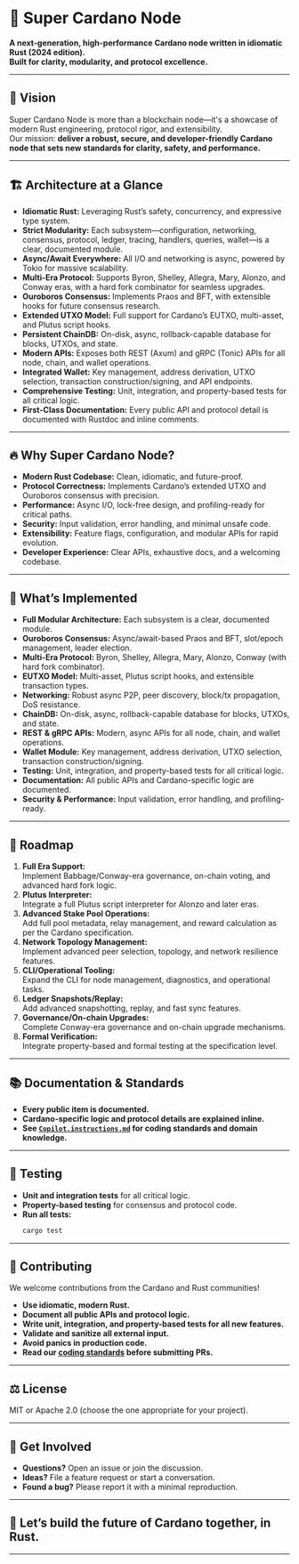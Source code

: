 # 🚀 Super Cardano Node

**A next-generation, high-performance Cardano node written in idiomatic Rust (2024 edition).  
Built for clarity, modularity, and protocol excellence.**

---

## 🌟 Vision

Super Cardano Node is more than a blockchain node—it's a showcase of modern Rust engineering, protocol rigor, and extensibility.  
Our mission: **deliver a robust, secure, and developer-friendly Cardano node that sets new standards for clarity, safety, and performance.**

---

## 🏗️ Architecture at a Glance

- **Idiomatic Rust:** Leveraging Rust’s safety, concurrency, and expressive type system.
- **Strict Modularity:** Each subsystem—configuration, networking, consensus, protocol, ledger, tracing, handlers, queries, wallet—is a clear, documented module.
- **Async/Await Everywhere:** All I/O and networking is async, powered by Tokio for massive scalability.
- **Multi-Era Protocol:** Supports Byron, Shelley, Allegra, Mary, Alonzo, and Conway eras, with a hard fork combinator for seamless upgrades.
- **Ouroboros Consensus:** Implements Praos and BFT, with extensible hooks for future consensus research.
- **Extended UTXO Model:** Full support for Cardano’s EUTXO, multi-asset, and Plutus script hooks.
- **Persistent ChainDB:** On-disk, async, rollback-capable database for blocks, UTXOs, and state.
- **Modern APIs:** Exposes both REST (Axum) and gRPC (Tonic) APIs for all node, chain, and wallet operations.
- **Integrated Wallet:** Key management, address derivation, UTXO selection, transaction construction/signing, and API endpoints.
- **Comprehensive Testing:** Unit, integration, and property-based tests for all critical logic.
- **First-Class Documentation:** Every public API and protocol detail is documented with Rustdoc and inline comments.

---

## 🔥 Why Super Cardano Node?

- **Modern Rust Codebase:** Clean, idiomatic, and future-proof.
- **Protocol Correctness:** Implements Cardano’s extended UTXO and Ouroboros consensus with precision.
- **Performance:** Async I/O, lock-free design, and profiling-ready for critical paths.
- **Security:** Input validation, error handling, and minimal unsafe code.
- **Extensibility:** Feature flags, configuration, and modular APIs for rapid evolution.
- **Developer Experience:** Clear APIs, exhaustive docs, and a welcoming codebase.

---

## 🚦 What’s Implemented

- **Full Modular Architecture:** Each subsystem is a clear, documented module.
- **Ouroboros Consensus:** Async/await-based Praos and BFT, slot/epoch management, leader election.
- **Multi-Era Protocol:** Byron, Shelley, Allegra, Mary, Alonzo, Conway (with hard fork combinator).
- **EUTXO Model:** Multi-asset, Plutus script hooks, and extensible transaction types.
- **Networking:** Robust async P2P, peer discovery, block/tx propagation, DoS resistance.
- **ChainDB:** On-disk, async, rollback-capable database for blocks, UTXOs, and state.
- **REST & gRPC APIs:** Modern, async APIs for all node, chain, and wallet operations.
- **Wallet Module:** Key management, address derivation, UTXO selection, transaction construction/signing.
- **Testing:** Unit, integration, and property-based tests for all critical logic.
- **Documentation:** All public APIs and Cardano-specific logic are documented.
- **Security & Performance:** Input validation, error handling, and profiling-ready.

---

## 🧭 Roadmap

1. **Full Era Support:**  
   Implement Babbage/Conway-era governance, on-chain voting, and advanced hard fork logic.
2. **Plutus Interpreter:**  
   Integrate a full Plutus script interpreter for Alonzo and later eras.
3. **Advanced Stake Pool Operations:**  
   Add full pool metadata, relay management, and reward calculation as per the Cardano specification.
4. **Network Topology Management:**  
   Implement advanced peer selection, topology, and network resilience features.
5. **CLI/Operational Tooling:**  
   Expand the CLI for node management, diagnostics, and operational tasks.
6. **Ledger Snapshots/Replay:**  
   Add advanced snapshotting, replay, and fast sync features.
7. **Governance/On-chain Upgrades:**  
   Complete Conway-era governance and on-chain upgrade mechanisms.
8. **Formal Verification:**  
   Integrate property-based and formal testing at the specification level.

---

## 📚 Documentation & Standards

- **Every public item is documented.**
- **Cardano-specific logic and protocol details are explained inline.**
- **See [`Copilot.instructions.md`](.github/instructions/Copilot.instructions.md) for coding standards and domain knowledge.**

---

## 🧪 Testing

- **Unit and integration tests** for all critical logic.
- **Property-based testing** for consensus and protocol code.
- **Run all tests:**  
  ```sh
  cargo test
  ```

---

## 🤝 Contributing

We welcome contributions from the Cardano and Rust communities!

- **Use idiomatic, modern Rust.**
- **Document all public APIs and protocol logic.**
- **Write unit, integration, and property-based tests for all new features.**
- **Validate and sanitize all external input.**
- **Avoid panics in production code.**
- **Read our [coding standards](.github/instructions/Copilot.instructions.md) before submitting PRs.**

---

## ⚖️ License

MIT or Apache 2.0 (choose the one appropriate for your project).

---

## 💬 Get Involved

- **Questions?** Open an issue or join the discussion.
- **Ideas?** File a feature request or start a conversation.
- **Found a bug?** Please report it with a minimal reproduction.

---

## 🚀 Let’s build the future of Cardano together, in Rust.

---